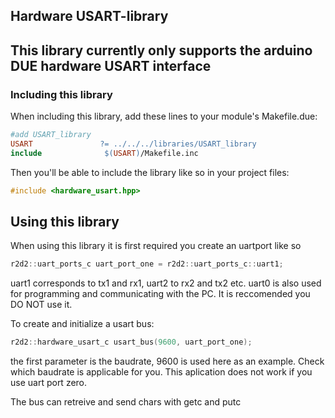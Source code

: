 ## Hardware USART-library

## This library currently only supports the arduino DUE hardware USART interface

### Including this library

When including this library, add these lines to your module's Makefile.due:

```Makefile
#add USART_library
USART               ?= ../../../libraries/USART_library
include              $(USART)/Makefile.inc
```

Then you'll be able to include the library like so in your project files:

```c++
#include <hardware_usart.hpp>
```
## Using this library
When using this library it is first required you create an uartport like so
```c++
r2d2::uart_ports_c uart_port_one = r2d2::uart_ports_c::uart1;
```
uart1 corresponds to tx1 and rx1, uart2 to rx2 and tx2 etc.
uart0 is also used for programming and communicating with the PC. It is reccomended you DO NOT use it. 

To create and initialize a usart bus:
```c++
r2d2::hardware_usart_c usart_bus(9600, uart_port_one);
```
the first parameter is the baudrate, 9600 is used here as an example. Check which baudrate is applicable for you. This aplication does not work if you use uart port zero.

The bus can retreive and send chars with getc and putc
